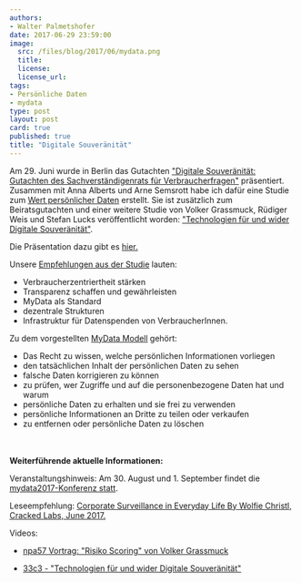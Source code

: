 ```yaml
---
authors: 
- Walter Palmetshofer
date: 2017-06-29 23:59:00
image:
  src: /files/blog/2017/06/mydata.png
  title: 
  license:
  license_url: 
tags:
- Persönliche Daten
- mydata
type: post
layout: post
card: true
published: true
title: "Digitale Souveränität" 
---
```


Am 29. Juni wurde in Berlin das Gutachten ["Digitale Souveränität: Gutachten des Sachverständigenrats für Verbraucherfragen"](http://www.svr-verbraucherfragen.de/wp-content/uploads/Gutachten_Digitale_Souver%C3%A4nit%C3%A4t_.pdf) präsentiert. Zusammen mit Anna Alberts und Arne Semsrott habe ich dafür eine Studie zum [Wert persönlicher Daten](http://www.svr-verbraucherfragen.de/wp-content/uploads/Open_Knowledge_Foundation_Studie.pdf) erstellt. Sie ist zusätzlich zum Beiratsgutachten und einer weitere Studie von Volker Grassmuck, Rüdiger Weis und Stefan Lucks veröffentlicht worden: ["Technologien für und wider Digitale Souveränität"](http://www.svr-verbraucherfragen.de/wp-content/uploads/Weis_Lucks_Grassmuck_Studie_.pdf). 

Die Präsentation dazu gibt es [hier.](https://docs.google.com/presentation/d/13eVDm2fAIeNyu9ClZ1oRX8dB8pDhLGdSZ3SkY6kwJX4/edit#slide=id.g20f3ba2f05_1_273)

Unsere [Empfehlungen aus der Studie](https://github.com/okfde/okfn.de/blob/master/files/blog/2017/03/OKF-Der-Wert-pers%C3%B6nlicher-Daten-Empfehlungen.pdf) lauten:
- Verbraucherzentriertheit stärken
- Transparenz schaffen und gewährleisten
- MyData als Standard 
- dezentrale Strukturen
- Infrastruktur für Datenspenden von VerbraucherInnen.

Zu dem vorgestellten [MyData Modell](https://mydata.org/) gehört:

- Das Recht zu wissen, welche persönlichen Informationen vorliegen
- den tatsächlichen Inhalt der persönlichen Daten zu sehen
- falsche Daten korrigieren zu können
- zu prüfen, wer Zugriffe und auf die personenbezogene Daten hat und warum
- persönliche Daten zu erhalten und sie frei zu verwenden
- persönliche Informationen an Dritte zu teilen oder verkaufen
- zu entfernen oder persönliche Daten zu löschen




<br><br>
<b>Weiterführende aktuelle Informationen:</b>

Veranstaltungshinweis: Am 30. August und 1. September findet die [mydata2017-Konferenz statt](https://mydata2017.org/).

Leseempfehlung:
[Corporate Surveillance in Everyday Life By Wolfie Christl, Cracked Labs, June 2017.](http://crackedlabs.org/en/corporate-surveillance)

Videos:
- [npa57 Vortrag: "Risiko Scoring" von Volker Grassmuck](https://www.youtube.com/watch?list=PLMoiP4YfunXKBa2BFh6EKG3OZhGsm0oME&v=i_Mx3a6zlio)

- [33c3 - "Technologien für und wider Digitale Souveränität"](https://media.ccc.de/v/33c3-8097-technologien_fur_und_wider_digitale_souveranitat)
